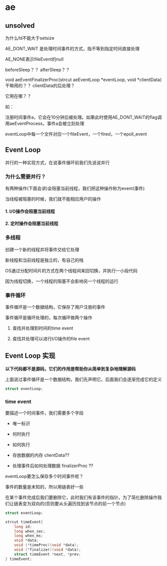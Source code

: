 # ae

## unsolved

为什么fd不能大于setsize  

AE_DONT_WAIT 是处理时间事件的方式，指不等到指定时间直接处理

AE_NONE表示fileEvent的null  

beforeSleep？？ afterSleep？？

void aeEventFinalizerProc(strcut aeEventLoop *eventLoop, void *clientData) 干嘛用的？？ clientData的后处理？

它用在哪？？

如：

注册时间事件a，它会在10分钟后被处理。如果此时使用AE_DONT_WAIT的flag调用aeEventProcess，事件a会被立刻处理

eventLoop中每一个文件对应一个fileEvent，一个fired，一个epoll_event

## Event Loop

并行的一种实现方式，在说事件循环前我们先说说并行  

### 为什么需要并行？

有两种操作(下面会讲)会阻塞当前线程，我们把这种操作称为event(事件)  

当线程被阻塞的时候，我们就不能相应用户的操作

#### 1. I/O操作会阻塞当前线程

#### 2. 定时操作会阻塞当前线程

### 多线程

创建一个新的线程并将事件交给它处理

新线程和当前线程是独立的，有自己的栈

OS通过分配时间片的方式在两个线程间来回切换，并执行一小段代码

因为线程切换，一个线程的阻塞不会影响另一个线程的运行

### 事件循环

事件循环是一个数据结构，它保存了用户注册的事件  

事件循环是循环处理的，每次循环做两个操作

1. 查找并处理到时间的time event

2. 查找并处理可以进行I/O操作的file event

## Event Loop 实现

**以下代码都不是源码，它们的作用是帮助你从简单到复杂地理解源码**

上面说过事件循环是一个数据结构，我们先声明它。后面我们会逐渐完成它的定义

```c
struct eventLoop;
```

### time event

要描述一个时间事件，我们需要多个字段

* 唯一标识

* 何时执行

* 如何执行

* 存放数据的内存 clientData??

* 处理事件后如何处理数据 finalizerProc ??

eventLoop要怎么保存多个时间事件呢？

事件的数量是未知的，所以用链表好一些

在某个事件完成后我们要删除它，此时我们有该事件的指针。为了简化删除操作我们让链表变为双向的(否则要从头遍历找到该节点的前一个节点)

```c
struct eventLoop;

strcut timeEvent{
    long id;
    long when_sec;
    long when_ms;
    void *data;
    void (*timeProc)(void *data);
    void (*finalizer)(void *data);
    struct timeEvent *next, *prev;
} timeEvent;
```
